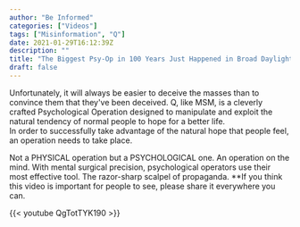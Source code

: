 ```yaml
---
author: "Be Informed"
categories: ["Videos"]
tags: ["Misinformation", "Q"]
date: 2021-01-29T16:12:39Z
description: ""
title: "The Biggest Psy-Op in 100 Years Just Happened in Broad Daylight!"
draft: false
---
```


Unfortunately, it will always be easier to deceive the masses than to convince them that they've been deceived.  Q, like MSM, is a cleverly crafted Psychological Operation designed to manipulate and exploit the natural tendency of normal people to hope for a better life.  
 In order to successfully take advantage of the natural hope that people feel, an operation needs to take place.    

Not a PHYSICAL operation but a PSYCHOLOGICAL one.  An operation on the mind.  With mental surgical precision, psychological operators use their most effective tool.  The razor-sharp scalpel of propaganda.  **If you think this video is important for people to see, please share it everywhere you can.  

{{< youtube QgTotTYK190 >}}